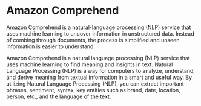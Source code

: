 # Amazon Comprehend

Amazon Comprehend is a natural-language processing (NLP) service that uses machine learning to uncover information in unstructured data. Instead of combing through documents, the process is simplified and unseen information is easier to understand.

Amazon Comprehend is a natural language processing (NLP) service that uses machine learning to find meaning and insights in text. Natural Language Processing (NLP) is a way for computers to analyze, understand, and derive meaning from textual information in a smart and useful way. By utilizing Natural Language Processing (NLP), you can extract important phrases, sentiment, syntax, key entities such as brand, date, location, person, etc., and the language of the text.
